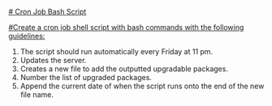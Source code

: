 <ins> # Cron Job Bash Script <ins/>

<ins> #Create a cron job shell script with bash commands with the following guidelines: <ins/>

1. The script should run automatically every Friday at 11 pm.
2. Updates the server.
3. Creates a new file to add the outputted upgradable packages.
4. Number the list of upgraded packages.
5. Append the current date of when the script runs onto the end of the new file name.

